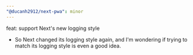 ```yaml
---
"@ducanh2912/next-pwa": minor
---
```


feat: support Next's new logging style

- So Next changed its logging style again, and I'm wondering if trying to match its logging style is even a good idea.
